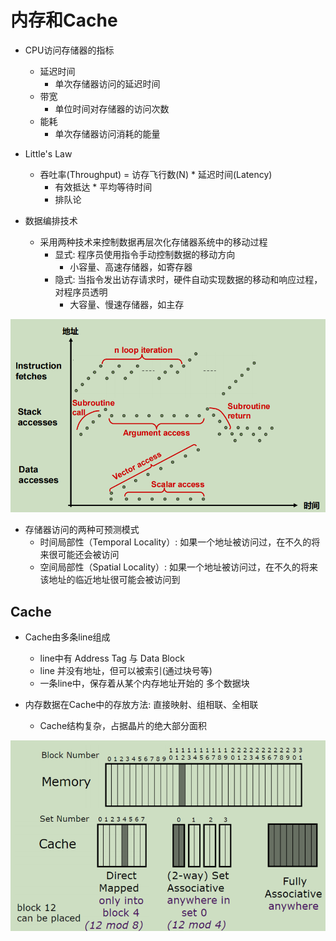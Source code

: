 # 内存和Cache

- CPU访问存储器的指标
  - 延迟时间
    - 单次存储器访问的延迟时间
  - 带宽
    - 单位时间对存储器的访问次数
  - 能耗
    - 单次存储器访问消耗的能量

- Little's Law
  - 吞吐率(Throughput) = 访存飞行数(N) * 延迟时间(Latency)
    - 有效抵达 * 平均等待时间
    - 排队论

- 数据编排技术
  - 采用两种技术来控制数据再层次化存储器系统中的移动过程
    - 显式: 程序员使用指令手动控制数据的移动方向
      - 小容量、高速存储器，如寄存器
    - 隐式: 当指令发出访存请求时，硬件自动实现数据的移动和响应过程，对程序员透明
      - 大容量、慢速存储器，如主存

![特定内存引用模式](./img/2022-03-12-11-31-23.png)

- 存储器访问的两种可预测模式
  - 时间局部性（Temporal Locality）: 如果一个地址被访问过，在不久的将来很可能还会被访问
  - 空间局部性（Spatial Locality）: 如果一个地址被访问过，在不久的将来该地址的临近地址很可能会被访问到


## Cache

- Cache由多条line组成
  - line中有 Address Tag 与 Data Block
  - line 并没有地址，但可以被索引(通过块号等)
  - 一条line中，保存着从某个内存地址开始的 多个数据块

- 内存数据在Cache中的存放方法: 直接映射、组相联、全相联
  - Cache结构复杂，占据晶片的绝大部分面积

![内存数据在Cache中的放置方法](./img/2022-03-12-11-45-33.png)